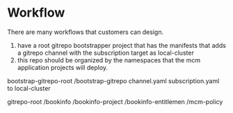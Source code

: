 # Workflow

There are many workflows that customers can design.

1. have a root gitrepo bootstrapper project that has the manifests that adds a gitrepo channel with the subscription target as local-cluster
2. this repo should be organized by the namespaces that the mcm application projects will deploy.

bootstrap-gitrepo-root
  /bootstrap-gitrepo
    channel.yaml
    subscription.yaml to local-cluster

gitrepo-root
  /bookinfo
  /bookinfo-project
  /bookinfo-entitlemen
  /mcm-policy
